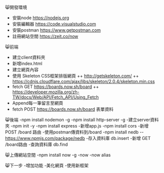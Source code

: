 😸開發環境
+ 安裝node https://nodejs.org
+ 安裝編輯器 https://code.visualstudio.com
+ 安裝postman https://www.getpostman.com
+ 註冊網站空間 https://zeit.co/now

😸前端
+ 建立client資料夾
+ 新增index.html
+ 建立網頁內容
+ 使用 Skeleton CSS框架排版網頁
++ http://getskeleton.com/
++ https://cdnjs.cloudflare.com/ajax/libs/skeleton/2.0.4/skeleton.min.css
+ fetch GET https://boards.now.sh/board
++ https://developer.mozilla.org/zh-TW/docs/Web/API/Fetch_API/Using_Fetch
+ Append每一筆留言至網頁
+ fetch POST https://boards.now.sh/board 表單資料

😸後端
-npm install nodemon -g
-npm install http-server -g
-建立server資料夾
-npm init -y
-npm install express
-新增app.js
-npm install cors
-新增 POST /board 路由
-使用postman傳資料到/board
-npm install nedb
--https://www.npmjs.com/package/nedb
-存入資料庫 db.insert
-新增 GET /board路由
-查詢資料庫 db.find

😸上傳網站空間
-npm install now -g
-now
-now alias

😸下一步
-增加功能
-美化網頁
-使用新框架

